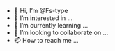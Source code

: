 - 👋 Hi, I’m @Fs-type
- 👀 I’m interested in ...
- 🌱 I’m currently learning ...
- 💞️ I’m looking to collaborate on ...
- 📫 How to reach me ...

<!---
Fs-type/Fs-type is a ✨ special ✨ repository because its `README.md` (this file) appears on your GitHub profile.
You can click the Preview link to take a look at your changes.
--->
